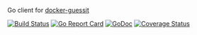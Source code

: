 Go client for [docker-guessit](https://github.com/odwrtw/docker-guessit)

[![Build Status](https://travis-ci.org/odwrtw/guessit.svg?branch=master)](https://travis-ci.org/odwrtw/guessit)
[![Go Report Card](https://goreportcard.com/badge/github.com/odwrtw/guessit)](https://goreportcard.com/report/github.com/odwrtw/guessit)
[![GoDoc](https://godoc.org/github.com/odwrtw/guessit?status.png)](http://godoc.org/github.com/odwrtw/guessit)
[![Coverage Status](https://coveralls.io/repos/github/odwrtw/guessit/badge.svg?branch=master)](https://coveralls.io/github/odwrtw/guessit?branch=master)
